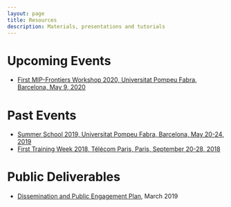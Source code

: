 ```yaml
---
layout: page
title: Resources
description: Materials, presentations and tutorials
---
```


# Upcoming Events

- [First MIP-Frontiers Workshop 2020, Universitat Pompeu Fabra, Barcelona, May 9, 2020](/resources/mip-frontiers-workshop)

# Past Events

- [Summer School 2019, Universitat Pompeu Fabra, Barcelona, May 20-24, 2019](/resources/summer-school)
- [First Training Week 2018, Télécom Paris, Paris, September 20-28, 2018](/resources/first-training-week)

# Public Deliverables

- [Dissemination and Public Engagement Plan](/resources/deliverables/D6.3_Dissemination_and_public_engagement_plan_v1.0.pdf), March 2019
